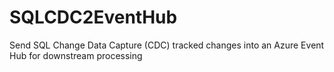 # SQLCDC2EventHub
Send SQL Change Data Capture (CDC) tracked changes into an Azure Event Hub for downstream processing
